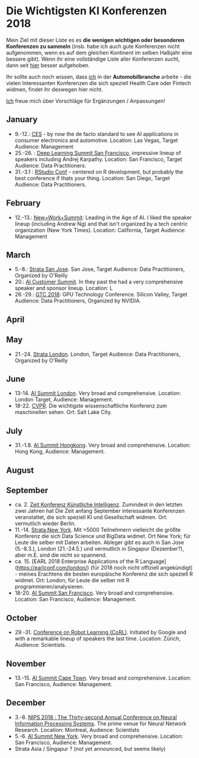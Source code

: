 # Die Wichtigsten KI Konferenzen 2018

Mein Ziel mit dieser Liste es es **die wenigen wichtigen oder besonderen Konferenzen zu sammeln** (insb. habe ich auch gute Konferenzen nicht aufgenommen, wenn es auf dem gleichen Kontinent im selben Halbjahr eine bessere gibt). Wenn ihr eine vollständige Liste aller Konferenzen sucht, dann seit [hier](https://blog.standuply.com/200-ai-ml-conferences-in-2018-eec7d0a50bcf) besser aufgehoben. 

Ihr sollte auch noch wissen, dass [ich](http://vzach.de) in der **Automobilbranche** arbeite - die vielen Interessanten Konferenzen die sich speziell Health Care oder Fintech widmen, findet ihr deswegen hier nicht. 

[Ich](http://vzach.de) freue mich über Vorschläge für Ergänzungen / Anpassungen!

## January

* 9.-12.: [CES](https://www.ces.tech/) - by now the de facto standard to see AI applications in consumer electronics and automotive. Location: Las Vegas, Target Audience: Management 
* 25.-26. : [Deep Learning Summit San Francisco](https://www.re-work.co/events/deep-learning-summit-san-francisco-2018), impressive lineup of speakers including Andrej Karpathy. Location: San Francisco, Target Audience: Data Practitioners.
* 31.-3.1 : [RStudio Conf](https://www.rstudio.com/conference/) - centered on R development, but probably the  best conference if thats your thing. Location: San Diego, Target Audience: Data Practitioners. 

## February

* 12.-13.: [New+Work+Summit](https://www.newworksummit.com/nws2018/70769): Leading in the Age of AI. I liked the speaker lineup (including Andrew Ng) and that isn't organized by a tech centric organization (New York Times). Location: California, Target Audience: Management

## March

* 5.-8.: [Strata San Jose](https://conferences.oreilly.com/strata). San Jose, Target Audience: Data Practitioners, Organized by O'Reilly
* 20.: [AI Customer Summit](https://theaisummit.com/customer/). In they past the had a very comprehensive speaker and sponsor lineup. Location: L
* 26.-29.: [GTC 2018](https://www.nvidia.com/en-us/gtc/): GPU Technology Conference. Silicon Valley, Target Audience: Data Practitioners, Organized by NVIDIA. 

## April

## May

* 21.-24. [Strata London](https://conferences.oreilly.com/strata/strata-eu). London, Target Audience: Data Practitioners, Organized by O'Reilly 

## June

* 13-14. [AI Summit London](https://theaisummit.com/). Very broad and comprehensive. Location: London Target, Audience: Management. 
* 18-22. [CVPR](http://cvpr2018.thecvf.com/). Die wichtigste wissenschaftliche Konferenz zum maschinellen sehen. Ort: Salt Lake City. 

## July

* 31.-1.8. [AI Summit Hongkong](https://theaisummit.com/). Very broad and comprehensive. Location: Hong Kong, Audience: Management. 


## August

## September

* ca. 2. [Zeit Konferenz Künstliche Intelligenz](https://convent.de/de/archiv/zeit-events/kuenstliche-intelligenz-2017/). Zumindest in den letzten zwei Jahren hat Die Zeit anfang September interessante Konferenzen veranstaltet, die sich speziell KI und Gesellschaft widmen. Ort: vermutlich wieder Berlin.  
* 11.-14. [Strata New York](https://conferences.oreilly.com/strata). Mit >5000 Teilnehmern vielleicht die größte Konferenz die sich Data Science und BigData widmet. Ort New York; für Leute die selber mit Daten arbeiten. Ableger gibt es auch in San Jose (5.-8.3.), London (21.-24.5.) und vermutlich in Singapur (Dezember?), aber m.E. sind die nicht so spannend.  
* ca. 15. [EARL 2018 Enterprise Applications of the R Language] (https://earlconf.com/london/) (für 2018 noch nicht offiziell angekündigt) - meines Erachtens die besten europäische Konferenz die sich speziell R widmet. Ort: London; für Leute die selber mit R programmieren/analysieren. 
* 18-20. [AI Summit San Francisco](https://theaisummit.com/). Very broad and comprehensive. Location: San Francisco, Audience: Management. 


## October

* 29.-31. [Conference on Robot Learning (CoRL)](https://research.googleblog.com/2017/12/a-summary-of-first-conference-on-robot.html). Initiated by Google and with a remarkable lineup of speakers the last time. Location: Zürich, Audience: Scientists.



## November

* 13.-15. [AI Summit Cape Town](https://theaisummit.com/). Very broad and comprehensive. Location: San Francisco, Audience: Management. 

## December

* 3.-8. [NIPS 2018 : The Thirty-second Annual Conference on Neural Information Processing Systems](https://nips.cc/Conferences/2018). The prime venue for Neural Network Research. Location: Montreal, Audience: Scientists
* 5.-6. [AI Summit New York](https://theaisummit.com/). Very broad and comprehensive. Location: San Francisco, Audience: Management.
* Strata Asia / Singapur ? (not yet announced, but seems likely)

